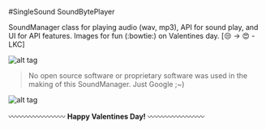 #SingleSound SoundBytePlayer

SoundManager class for playing audio (wav, mp3), API for sound play, and UI for API features. Images for fun (:bowtie:) on Valentines day. [:unamused: -> :heart_eyes: -LKC]


![alt tag](https://raw.githubusercontent.com/mcolonj/SingleSound/master/Docs/IMG_3422.PNG)

> No open source software or proprietary software was used in the making of this SoundManager. Just Google ;~)

![alt tag](https://raw.githubusercontent.com/mcolonj/SingleSound/master/Docs/IMG_3423.PNG)

:wavy_dash::wavy_dash::wavy_dash::wavy_dash::wavy_dash::wavy_dash::wavy_dash::wavy_dash: **Happy Valentines Day!** :wavy_dash::wavy_dash::wavy_dash::wavy_dash::wavy_dash::wavy_dash::wavy_dash::wavy_dash:

